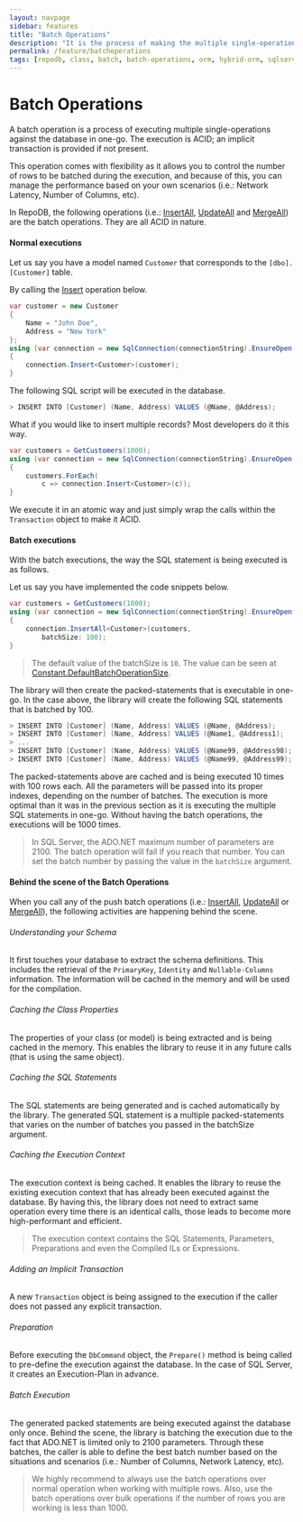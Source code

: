 ```yaml
---
layout: navpage
sidebar: features
title: "Batch Operations"
description: "It is the process of making the multiple single-operations be executed against the database in one-go."
permalink: /feature/batchoperations
tags: [repodb, class, batch, batch-operations, orm, hybrid-orm, sqlserver, sqlite, mysql, postgresql]
---
```


# Batch Operations

A batch operation is a process of executing multiple single-operations against the database in one-go. The execution is ACID; an implicit transaction is provided if not present.

This operation comes with flexibility as it allows you to control the number of rows to be batched during the execution, and because of this, you can manage the performance based on your own scenarios (i.e.: Network Latency, Number of Columns, etc).

In RepoDB, the following operations (i.e.: [InsertAll](/operation/insertall), [UpdateAll](/operation/updateall) and [MergeAll](/operation/mergeall)) are the batch operations. They are all ACID in nature.

#### Normal executions

Let us say you have a model named `Customer` that corresponds to the `[dbo].[Customer]` table.

By calling the [Insert](/operation/insert) operation below.

```csharp
var customer = new Customer
{
    Name = "John Doe",
    Address = "New York"
};
using (var connection = new SqlConnection(connectionString).EnsureOpen())
{
    connection.Insert<Customer>(customer);
}
```

The following SQL script will be executed in the database.

```csharp
> INSERT INTO [Customer] (Name, Address) VALUES (@Name, @Address);
```

What if you would like to insert multiple records? Most developers do it this way.

```csharp
var customers = GetCustomers(1000);
using (var connection = new SqlConnection(connectionString).EnsureOpen())
{
    customers.ForEach(
        c => connection.Insert<Customer>(c));
}
```

We execute it in an atomic way and just simply wrap the calls within the `Transaction` object to make it ACID.

#### Batch executions

With the batch executions, the way the SQL statement is being executed is as follows.

Let us say you have implemented the code snippets below.

```csharp
var customers = GetCustomers(1000);
using (var connection = new SqlConnection(connectionString).EnsureOpen())
{
    connection.InsertAll<Customer>(customers,
        batchSize: 100);
}
```

> The default value of the batchSize is `10`. The value can be seen at [Constant.DefaultBatchOperationSize](/class/constant).

The library will then create the packed-statements that is executable in one-go. In the case above, the library will create the following SQL statements that is batched by 100.

```csharp
> INSERT INTO [Customer] (Name, Address) VALUES (@Name, @Address);
> INSERT INTO [Customer] (Name, Address) VALUES (@Name1, @Address1);
> ...
> INSERT INTO [Customer] (Name, Address) VALUES (@Name99, @Address98);
> INSERT INTO [Customer] (Name, Address) VALUES (@Name99, @Address99);
```

The packed-statements above are cached and is being executed 10 times with 100 rows each. All the parameters will be passed into its proper indexes, depending on the number of batches. The execution is more optimal than it was in the previous section as it is executing the multiple SQL statements in one-go. Without having the batch operations, the executions will be 1000 times.

> In SQL Server, the ADO.NET maximum number of parameters are 2100. The batch operation will fail if you reach that number. You can set the batch number by passing the value in the `batchSize` argument.

#### Behind the scene of the Batch Operations

When you call any of the push batch operations (i.e.: [InsertAll](/operation/insertall), [UpdateAll](/operation/updateall) or [MergeAll](/operation/mergeall)), the following activities are happening behind the scene.

###### Understanding your Schema

It first touches your database to extract the schema definitions. This includes the retrieval of the `PrimaryKey`, `Identity` and `Nullable-Columns` information. The information will be cached in the memory and will be used for the compilation.

###### Caching the Class Properties

The properties of your class (or model) is being extracted and is being cached in the memory. This enables the library to reuse it in any future calls (that is using the same object).

###### Caching the SQL Statements

The SQL statements are being generated and is cached automatically by the library. The generated SQL statement is a multiple packed-statements that varies on the number of batches you passed in the batchSize argument.

###### Caching the Execution Context

The execution context is being cached. It enables the library to reuse the existing execution context that has already been executed against the database. By having this, the library does not need to extract same operation every time there is an identical calls, those leads to become more high-performant and efficient.

> The execution context contains the SQL Statements, Parameters, Preparations and even the Compiled ILs or Expressions. 

###### Adding an Implicit Transaction

A new `Transaction` object is being assigned to the execution if the caller does not passed any explicit transaction.

###### Preparation

Before executing the `DbCommand` object, the `Prepare()` method is being called to pre-define the execution against the database. In the case of SQL Server, it creates an Execution-Plan in advance.

###### Batch Execution

The generated packed statements are being executed against the database only once. Behind the scene, the library is batching the execution due to the fact that ADO.NET is limited only to 2100 parameters. Through these batches, the caller is able to define the best batch number based on the situations and scenarios (i.e.: Number of Columns, Network Latency, etc).

> We highly recommend to always use the batch operations over normal operation when working with multiple rows. Also, use the batch operations over bulk operations if the number of rows you are working is less than 1000.
